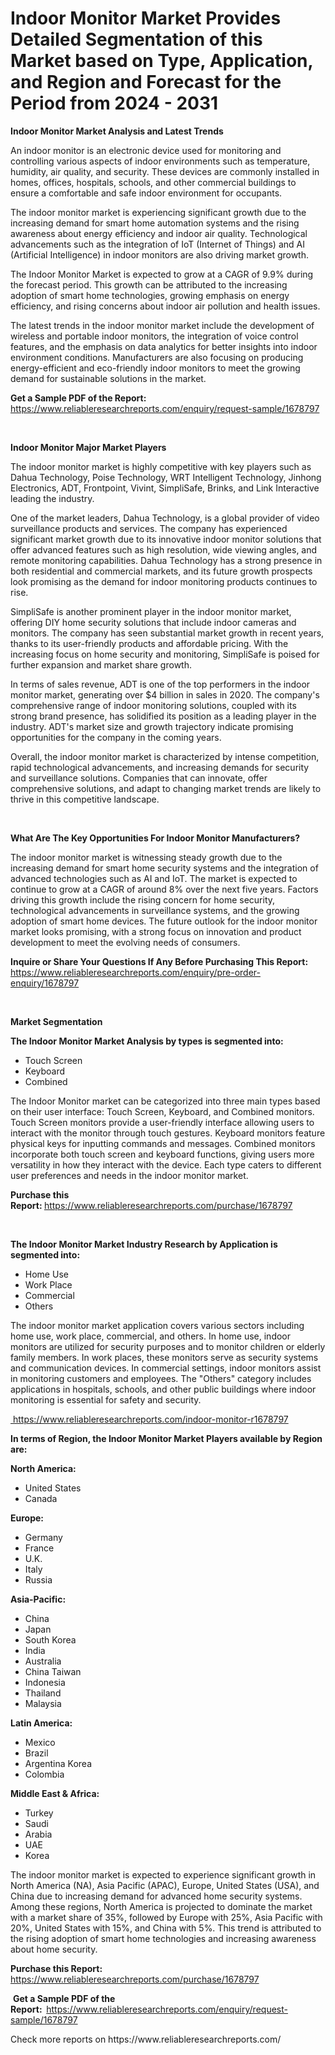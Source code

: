 <p><h1>Indoor Monitor Market Provides Detailed Segmentation of this Market based on Type, Application, and Region and Forecast for the Period from 2024 - 2031</h1></p><p><strong>Indoor Monitor Market Analysis and Latest Trends</strong></p>
<p><p>An indoor monitor is an electronic device used for monitoring and controlling various aspects of indoor environments such as temperature, humidity, air quality, and security. These devices are commonly installed in homes, offices, hospitals, schools, and other commercial buildings to ensure a comfortable and safe indoor environment for occupants.</p><p>The indoor monitor market is experiencing significant growth due to the increasing demand for smart home automation systems and the rising awareness about energy efficiency and indoor air quality. Technological advancements such as the integration of IoT (Internet of Things) and AI (Artificial Intelligence) in indoor monitors are also driving market growth.</p><p>The Indoor Monitor Market is expected to grow at a CAGR of 9.9% during the forecast period. This growth can be attributed to the increasing adoption of smart home technologies, growing emphasis on energy efficiency, and rising concerns about indoor air pollution and health issues.</p><p>The latest trends in the indoor monitor market include the development of wireless and portable indoor monitors, the integration of voice control features, and the emphasis on data analytics for better insights into indoor environment conditions. Manufacturers are also focusing on producing energy-efficient and eco-friendly indoor monitors to meet the growing demand for sustainable solutions in the market.</p></p>
<p><strong>Get a Sample PDF of the Report:&nbsp;</strong> <a href="https://www.reliableresearchreports.com/enquiry/request-sample/1678797">https://www.reliableresearchreports.com/enquiry/request-sample/1678797</a></p>
<p>&nbsp;</p>
<p><strong>Indoor Monitor Major Market Players</strong></p>
<p><p>The indoor monitor market is highly competitive with key players such as Dahua Technology, Poise Technology, WRT Intelligent Technology, Jinhong Electronics, ADT, Frontpoint, Vivint, SimpliSafe, Brinks, and Link Interactive leading the industry.</p><p>One of the market leaders, Dahua Technology, is a global provider of video surveillance products and services. The company has experienced significant market growth due to its innovative indoor monitor solutions that offer advanced features such as high resolution, wide viewing angles, and remote monitoring capabilities. Dahua Technology has a strong presence in both residential and commercial markets, and its future growth prospects look promising as the demand for indoor monitoring products continues to rise.</p><p>SimpliSafe is another prominent player in the indoor monitor market, offering DIY home security solutions that include indoor cameras and monitors. The company has seen substantial market growth in recent years, thanks to its user-friendly products and affordable pricing. With the increasing focus on home security and monitoring, SimpliSafe is poised for further expansion and market share growth.</p><p>In terms of sales revenue, ADT is one of the top performers in the indoor monitor market, generating over $4 billion in sales in 2020. The company's comprehensive range of indoor monitoring solutions, coupled with its strong brand presence, has solidified its position as a leading player in the industry. ADT's market size and growth trajectory indicate promising opportunities for the company in the coming years.</p><p>Overall, the indoor monitor market is characterized by intense competition, rapid technological advancements, and increasing demands for security and surveillance solutions. Companies that can innovate, offer comprehensive solutions, and adapt to changing market trends are likely to thrive in this competitive landscape.</p></p>
<p>&nbsp;</p>
<p><strong>What Are The Key Opportunities For Indoor Monitor Manufacturers?</strong></p>
<p><p>The indoor monitor market is witnessing steady growth due to the increasing demand for smart home security systems and the integration of advanced technologies such as AI and IoT. The market is expected to continue to grow at a CAGR of around 8% over the next five years. Factors driving this growth include the rising concern for home security, technological advancements in surveillance systems, and the growing adoption of smart home devices. The future outlook for the indoor monitor market looks promising, with a strong focus on innovation and product development to meet the evolving needs of consumers.</p></p>
<p><strong>Inquire or Share Your Questions If Any Before Purchasing This Report:</strong> <a href="https://www.reliableresearchreports.com/enquiry/pre-order-enquiry/1678797">https://www.reliableresearchreports.com/enquiry/pre-order-enquiry/1678797</a></p>
<p>&nbsp;</p>
<p><strong>Market Segmentation</strong></p>
<p><strong>The Indoor Monitor Market Analysis by types is segmented into:</strong></p>
<p><ul><li>Touch Screen</li><li>Keyboard</li><li>Combined</li></ul></p>
<p><p>The Indoor Monitor market can be categorized into three main types based on their user interface: Touch Screen, Keyboard, and Combined monitors. Touch Screen monitors provide a user-friendly interface allowing users to interact with the monitor through touch gestures. Keyboard monitors feature physical keys for inputting commands and messages. Combined monitors incorporate both touch screen and keyboard functions, giving users more versatility in how they interact with the device. Each type caters to different user preferences and needs in the indoor monitor market.</p></p>
<p><strong>Purchase this Report:&nbsp;</strong><a href="https://www.reliableresearchreports.com/purchase/1678797">https://www.reliableresearchreports.com/purchase/1678797</a></p>
<p>&nbsp;</p>
<p><strong>The Indoor Monitor Market Industry Research by Application is segmented into:</strong></p>
<p><ul><li>Home Use</li><li>Work Place</li><li>Commercial</li><li>Others</li></ul></p>
<p><p>The indoor monitor market application covers various sectors including home use, work place, commercial, and others. In home use, indoor monitors are utilized for security purposes and to monitor children or elderly family members. In work places, these monitors serve as security systems and communication devices. In commercial settings, indoor monitors assist in monitoring customers and employees. The "Others" category includes applications in hospitals, schools, and other public buildings where indoor monitoring is essential for safety and security.</p></p>
<p><a href="https://www.reliableresearchreports.com/indoor-monitor-r1678797">&nbsp;https://www.reliableresearchreports.com/indoor-monitor-r1678797</a></p>
<p><strong>In terms of Region, the Indoor Monitor Market Players available by Region are:</strong></p>
<p>
    <p> <strong> North America: </strong>
        <ul>
            <li>United States</li>
            <li>Canada</li>
        </ul>
        </p> 
    <p> <strong> Europe: </strong>
        <ul>
            <li>Germany</li>
            <li>France</li>
            <li>U.K.</li>
            <li>Italy</li>
            <li>Russia</li>
        </ul>
        </p> 
    <p> <strong> Asia-Pacific: </strong>
        <ul>
            <li>China</li>
            <li>Japan</li>
            <li>South Korea</li>
            <li>India</li>
            <li>Australia</li>
            <li>China Taiwan</li>
            <li>Indonesia</li>
            <li>Thailand</li>
            <li>Malaysia</li>
        </ul>
        </p> 
    <p> <strong> Latin America: </strong>
        <ul>
            <li>Mexico</li>
            <li>Brazil</li>
            <li>Argentina Korea</li>
            <li>Colombia</li>
        </ul>
        </p> 
    <p> <strong> Middle East & Africa: </strong>
        <ul>
            <li>Turkey</li>
            <li>Saudi</li>
            <li>Arabia</li>
            <li>UAE</li>
            <li>Korea</li>
        </ul>
    </p>
    </p>
<p><p>The indoor monitor market is expected to experience significant growth in North America (NA), Asia Pacific (APAC), Europe, United States (USA), and China due to increasing demand for advanced home security systems. Among these regions, North America is projected to dominate the market with a market share of 35%, followed by Europe with 25%, Asia Pacific with 20%, United States with 15%, and China with 5%. This trend is attributed to the rising adoption of smart home technologies and increasing awareness about home security.</p></p>
<p><strong>Purchase this Report: </strong><a href="https://www.reliableresearchreports.com/purchase/1678797">https://www.reliableresearchreports.com/purchase/1678797</a></p>
<p>&nbsp;<strong>Get a Sample PDF of the Report:&nbsp;&nbsp;</strong><a href="https://www.reliableresearchreports.com/enquiry/request-sample/1678797">https://www.reliableresearchreports.com/enquiry/request-sample/1678797</a></p>
<p><strong></strong></p>
<p>Check more reports on https://www.reliableresearchreports.com/</p>